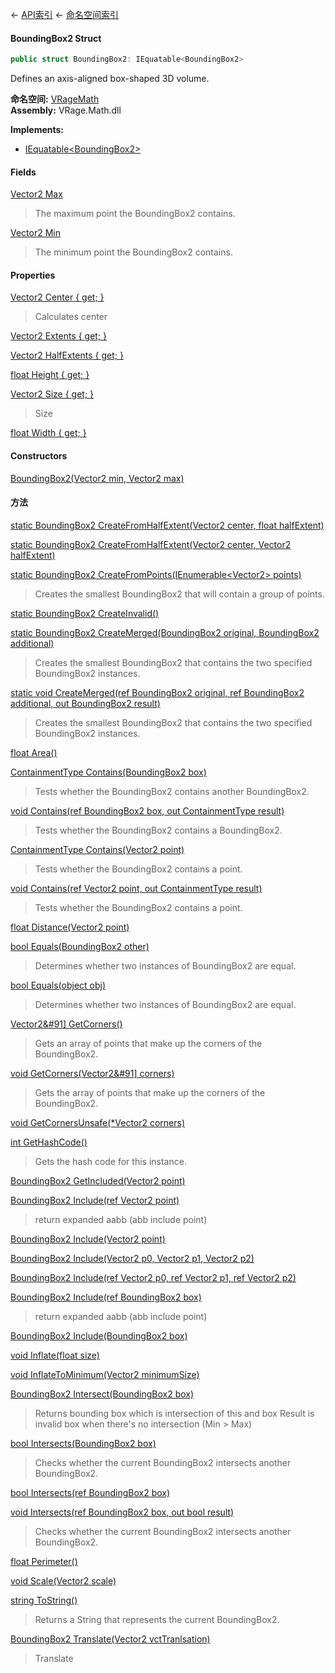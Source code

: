 ← [API索引](Api-Index) ← [命名空间索引](Namespace-Index)

#### BoundingBox2 Struct

```csharp
public struct BoundingBox2: IEquatable<BoundingBox2>
```

Defines an axis-aligned box-shaped 3D volume.

**命名空间:** [VRageMath](VRageMath)  
**Assembly:** VRage.Math.dll

**Implements:**  
* [IEquatable&lt;BoundingBox2&gt;](https://docs.microsoft.com/en-us/dotnet/api/System.IEquatable-1?view=netframework-4.6)

#### Fields

[Vector2 Max](VRageMath.BoundingBox2.Max)

> The maximum point the BoundingBox2 contains.

[Vector2 Min](VRageMath.BoundingBox2.Min)

> The minimum point the BoundingBox2 contains.

#### Properties

[Vector2 Center { get; }](VRageMath.BoundingBox2.Center)

> Calculates center

[Vector2 Extents { get; }](VRageMath.BoundingBox2.Extents)

> 

[Vector2 HalfExtents { get; }](VRageMath.BoundingBox2.HalfExtents)

> 

[float Height { get; }](VRageMath.BoundingBox2.Height)

> 

[Vector2 Size { get; }](VRageMath.BoundingBox2.Size)

> Size

[float Width { get; }](VRageMath.BoundingBox2.Width)

> 

#### Constructors

[BoundingBox2(Vector2 min, Vector2 max)](VRageMath.BoundingBox2..ctor)

> 

#### 方法

[static BoundingBox2 CreateFromHalfExtent(Vector2 center, float halfExtent)](VRageMath.BoundingBox2.CreateFromHalfExtent)

> 

[static BoundingBox2 CreateFromHalfExtent(Vector2 center, Vector2 halfExtent)](VRageMath.BoundingBox2.CreateFromHalfExtent)

> 

[static BoundingBox2 CreateFromPoints(IEnumerable&lt;Vector2&gt; points)](VRageMath.BoundingBox2.CreateFromPoints)

> Creates the smallest BoundingBox2 that will contain a group of points.

[static BoundingBox2 CreateInvalid()](VRageMath.BoundingBox2.CreateInvalid)

> 

[static BoundingBox2 CreateMerged(BoundingBox2 original, BoundingBox2 additional)](VRageMath.BoundingBox2.CreateMerged)

> Creates the smallest BoundingBox2 that contains the two specified BoundingBox2 instances.

[static void CreateMerged(ref BoundingBox2 original, ref BoundingBox2 additional, out BoundingBox2 result)](VRageMath.BoundingBox2.CreateMerged)

> Creates the smallest BoundingBox2 that contains the two specified BoundingBox2 instances.

[float Area()](VRageMath.BoundingBox2.Area)

> 

[ContainmentType Contains(BoundingBox2 box)](VRageMath.BoundingBox2.Contains)

> Tests whether the BoundingBox2 contains another BoundingBox2.

[void Contains(ref BoundingBox2 box, out ContainmentType result)](VRageMath.BoundingBox2.Contains)

> Tests whether the BoundingBox2 contains a BoundingBox2.

[ContainmentType Contains(Vector2 point)](VRageMath.BoundingBox2.Contains)

> Tests whether the BoundingBox2 contains a point.

[void Contains(ref Vector2 point, out ContainmentType result)](VRageMath.BoundingBox2.Contains)

> Tests whether the BoundingBox2 contains a point.

[float Distance(Vector2 point)](VRageMath.BoundingBox2.Distance)

> 

[bool Equals(BoundingBox2 other)](VRageMath.BoundingBox2.Equals)

> Determines whether two instances of BoundingBox2 are equal.

[bool Equals(object obj)](VRageMath.BoundingBox2.Equals)

> Determines whether two instances of BoundingBox2 are equal.

[Vector2&#91&#93; GetCorners()](VRageMath.BoundingBox2.GetCorners)

> Gets an array of points that make up the corners of the BoundingBox2.

[void GetCorners(Vector2&#91&#93; corners)](VRageMath.BoundingBox2.GetCorners)

> Gets the array of points that make up the corners of the BoundingBox2.

[void GetCornersUnsafe(*Vector2 corners)](VRageMath.BoundingBox2.GetCornersUnsafe)

> 

[int GetHashCode()](VRageMath.BoundingBox2.GetHashCode)

> Gets the hash code for this instance.

[BoundingBox2 GetIncluded(Vector2 point)](VRageMath.BoundingBox2.GetIncluded)

> 

[BoundingBox2 Include(ref Vector2 point)](VRageMath.BoundingBox2.Include)

> return expanded aabb (abb include point)

[BoundingBox2 Include(Vector2 point)](VRageMath.BoundingBox2.Include)

> 

[BoundingBox2 Include(Vector2 p0, Vector2 p1, Vector2 p2)](VRageMath.BoundingBox2.Include)

> 

[BoundingBox2 Include(ref Vector2 p0, ref Vector2 p1, ref Vector2 p2)](VRageMath.BoundingBox2.Include)

> 

[BoundingBox2 Include(ref BoundingBox2 box)](VRageMath.BoundingBox2.Include)

> return expanded aabb (abb include point)

[BoundingBox2 Include(BoundingBox2 box)](VRageMath.BoundingBox2.Include)

> 

[void Inflate(float size)](VRageMath.BoundingBox2.Inflate)

> 

[void InflateToMinimum(Vector2 minimumSize)](VRageMath.BoundingBox2.InflateToMinimum)

> 

[BoundingBox2 Intersect(BoundingBox2 box)](VRageMath.BoundingBox2.Intersect)

> Returns bounding box which is intersection of this and box Result is invalid box when there's no intersection (Min > Max)

[bool Intersects(BoundingBox2 box)](VRageMath.BoundingBox2.Intersects)

> Checks whether the current BoundingBox2 intersects another BoundingBox2.

[bool Intersects(ref BoundingBox2 box)](VRageMath.BoundingBox2.Intersects)

> 

[void Intersects(ref BoundingBox2 box, out bool result)](VRageMath.BoundingBox2.Intersects)

> Checks whether the current BoundingBox2 intersects another BoundingBox2.

[float Perimeter()](VRageMath.BoundingBox2.Perimeter)

> 

[void Scale(Vector2 scale)](VRageMath.BoundingBox2.Scale)

> 

[string ToString()](VRageMath.BoundingBox2.ToString)

> Returns a String that represents the current BoundingBox2.

[BoundingBox2 Translate(Vector2 vctTranlsation)](VRageMath.BoundingBox2.Translate)

> Translate

